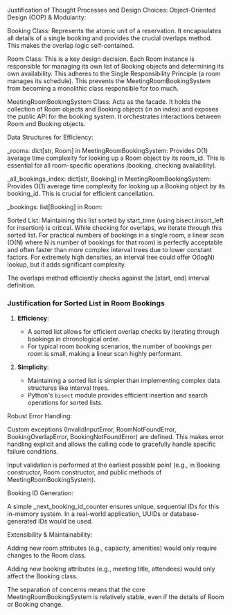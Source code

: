 Justification of Thought Processes and Design Choices:
Object-Oriented Design (OOP) & Modularity:

Booking Class: Represents the atomic unit of a reservation. It encapsulates all details of a single booking and provides the crucial overlaps method. This makes the overlap logic self-contained.

Room Class: This is a key design decision. Each Room instance is responsible for managing its own list of Booking objects and determining its own availability. This adheres to the Single Responsibility Principle (a room manages its schedule). This prevents the MeetingRoomBookingSystem from becoming a monolithic class responsible for too much.

MeetingRoomBookingSystem Class: Acts as the facade. It holds the collection of Room objects and Booking objects (in an index) and exposes the public API for the booking system. It orchestrates interactions between Room and Booking objects.

Data Structures for Efficiency:

_rooms: dict[str, Room] in MeetingRoomBookingSystem: Provides O(1) average time complexity for looking up a Room object by its room_id. This is essential for all room-specific operations (booking, checking availability).

_all_bookings_index: dict[str, Booking] in MeetingRoomBookingSystem: Provides O(1) average time complexity for looking up a Booking object by its booking_id. This is crucial for efficient cancellation.

_bookings: list[Booking] in Room:

Sorted List: Maintaining this list sorted by start_time (using bisect.insort_left for insertion) is critical. While checking for overlaps, we iterate through this sorted list. For practical numbers of bookings in a single room, a linear scan (O(N) where N is number of bookings for that room) is perfectly acceptable and often faster than more complex interval trees due to lower constant factors. For extremely high densities, an interval tree could offer O(logN) lookup, but it adds significant complexity.

The overlaps method efficiently checks against the [start, end) interval definition.

### Justification for Sorted List in Room Bookings

1. **Efficiency**:
   - A sorted list allows for efficient overlap checks by iterating through bookings in chronological order.
   - For typical room booking scenarios, the number of bookings per room is small, making a linear scan highly performant.

2. **Simplicity**:
   - Maintaining a sorted list is simpler than implementing complex data structures like interval trees.
   - Python's `bisect` module provides efficient insertion and search operations for sorted lists.

Robust Error Handling:

Custom exceptions (InvalidInputError, RoomNotFoundError, BookingOverlapError, BookingNotFoundError) are defined. This makes error handling explicit and allows the calling code to gracefully handle specific failure conditions.

Input validation is performed at the earliest possible point (e.g., in Booking constructor, Room constructor, and public methods of MeetingRoomBookingSystem).

Booking ID Generation:

A simple _next_booking_id_counter ensures unique, sequential IDs for this in-memory system. In a real-world application, UUIDs or database-generated IDs would be used.

Extensibility & Maintainability:

Adding new room attributes (e.g., capacity, amenities) would only require changes to the Room class.

Adding new booking attributes (e.g., meeting title, attendees) would only affect the Booking class.

The separation of concerns means that the core MeetingRoomBookingSystem is relatively stable, even if the details of Room or Booking change.

